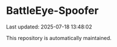 # BattleEye-Spoofer

Last updated: 2025-07-18 13:48:02

This repository is automatically maintained.
